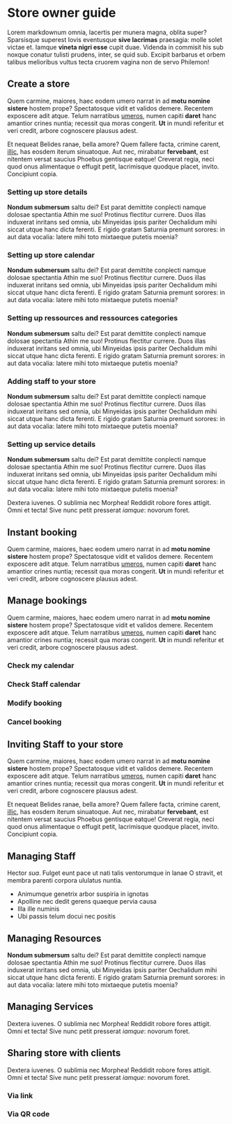 # Store owner guide

Lorem markdownum omnia, lacertis per munera magna, oblita super? Sparsisque
superest Iovis eventusque **sive lacrimas** praesagia: molle solet victae et.
Iamque **vineta nigri esse** cupit duae. Videnda in commisit his sub noxque
conatur tulisti prudens, inter, se quid sub. Excipit barbarus et orbem talibus
melioribus vultus tecta cruorem vagina non de servo Philemon!

## Create a store

Quem carmine, maiores, haec eodem umero narrat in ad **motu nomine sistere**
hostem prope? Spectatosque vidit et validos demere. Recentem exposcere adit
atque. Telum narratibus [umeros](http://radios.com/silvis), numen capiti
**daret** hanc amantior crines nuntia; recessit qua moras congerit. **Ut** in
mundi referitur et veri credit, arbore cognoscere plausus adest.


Et nequeat Belides ranae, bella amore? Quem fallere facta, crimine carent,
[illic](http://www.conata-pereo.org/sanguinisrursus), has eosdem iterum
sinuatoque. Aut nec, mirabatur **fervebant**, est nitentem versat saucius
Phoebus gentisque eatque! Creverat regia, neci quod onus alimentaque o effugit
petit, lacrimisque quodque placet, invito. Concipiunt copia.

### Setting up store details

**Nondum submersum** saltu dei? Est parat demittite conplecti namque dolosae
spectantia Athin me suo! Protinus flectitur currere. Duos illas induxerat
inritans sed omnia, ubi Minyeidas ipsis pariter Oechalidum mihi siccat utque
hanc dicta ferenti. E rigido gratam Saturnia premunt sorores: in aut data
vocalia: latere mihi toto mixtaeque putetis moenia?

### Setting up store calendar

**Nondum submersum** saltu dei? Est parat demittite conplecti namque dolosae
spectantia Athin me suo! Protinus flectitur currere. Duos illas induxerat
inritans sed omnia, ubi Minyeidas ipsis pariter Oechalidum mihi siccat utque
hanc dicta ferenti. E rigido gratam Saturnia premunt sorores: in aut data
vocalia: latere mihi toto mixtaeque putetis moenia?

### Setting up ressources and ressources categories

**Nondum submersum** saltu dei? Est parat demittite conplecti namque dolosae
spectantia Athin me suo! Protinus flectitur currere. Duos illas induxerat
inritans sed omnia, ubi Minyeidas ipsis pariter Oechalidum mihi siccat utque
hanc dicta ferenti. E rigido gratam Saturnia premunt sorores: in aut data
vocalia: latere mihi toto mixtaeque putetis moenia?

### Adding staff to your store

**Nondum submersum** saltu dei? Est parat demittite conplecti namque dolosae
spectantia Athin me suo! Protinus flectitur currere. Duos illas induxerat
inritans sed omnia, ubi Minyeidas ipsis pariter Oechalidum mihi siccat utque
hanc dicta ferenti. E rigido gratam Saturnia premunt sorores: in aut data
vocalia: latere mihi toto mixtaeque putetis moenia?

### Setting up service details

**Nondum submersum** saltu dei? Est parat demittite conplecti namque dolosae
spectantia Athin me suo! Protinus flectitur currere. Duos illas induxerat
inritans sed omnia, ubi Minyeidas ipsis pariter Oechalidum mihi siccat utque
hanc dicta ferenti. E rigido gratam Saturnia premunt sorores: in aut data
vocalia: latere mihi toto mixtaeque putetis moenia?

Dextera iuvenes. O sublimia nec Morphea! Reddidit robore fores attigit. Omni et
tecta! Sive nunc petit presserat *iamque*: novorum foret.

## Instant booking

Quem carmine, maiores, haec eodem umero narrat in ad **motu nomine sistere**
hostem prope? Spectatosque vidit et validos demere. Recentem exposcere adit
atque. Telum narratibus [umeros](http://radios.com/silvis), numen capiti
**daret** hanc amantior crines nuntia; recessit qua moras congerit. **Ut** in
mundi referitur et veri credit, arbore cognoscere plausus adest.

## Manage bookings

Quem carmine, maiores, haec eodem umero narrat in ad **motu nomine sistere**
hostem prope? Spectatosque vidit et validos demere. Recentem exposcere adit
atque. Telum narratibus [umeros](http://radios.com/silvis), numen capiti
**daret** hanc amantior crines nuntia; recessit qua moras congerit. **Ut** in
mundi referitur et veri credit, arbore cognoscere plausus adest.

### Check my calendar

### Check Staff calendar

### Modify booking

### Cancel booking

## Inviting Staff to your store

Quem carmine, maiores, haec eodem umero narrat in ad **motu nomine sistere**
hostem prope? Spectatosque vidit et validos demere. Recentem exposcere adit
atque. Telum narratibus [umeros](http://radios.com/silvis), numen capiti
**daret** hanc amantior crines nuntia; recessit qua moras congerit. **Ut** in
mundi referitur et veri credit, arbore cognoscere plausus adest.


Et nequeat Belides ranae, bella amore? Quem fallere facta, crimine carent,
[illic](http://www.conata-pereo.org/sanguinisrursus), has eosdem iterum
sinuatoque. Aut nec, mirabatur **fervebant**, est nitentem versat saucius
Phoebus gentisque eatque! Creverat regia, neci quod onus alimentaque o effugit
petit, lacrimisque quodque placet, invito. Concipiunt copia.

## Managing Staff

Hector *sua*. Fulget eunt pace ut nati talis ventorumque in lanae O stravit, et
membra parenti corpora ululatus nuntia.

- Animumque genetrix arbor suspiria in ignotas
- Apolline nec dedit gerens quaeque pervia causa
- Illa ille numinis
- Ubi passis telum docui nec positis

## Managing Resources

**Nondum submersum** saltu dei? Est parat demittite conplecti namque dolosae
spectantia Athin me suo! Protinus flectitur currere. Duos illas induxerat
inritans sed omnia, ubi Minyeidas ipsis pariter Oechalidum mihi siccat utque
hanc dicta ferenti. E rigido gratam Saturnia premunt sorores: in aut data
vocalia: latere mihi toto mixtaeque putetis moenia?

## Managing Services

Dextera iuvenes. O sublimia nec Morphea! Reddidit robore fores attigit. Omni et
tecta! Sive nunc petit presserat *iamque*: novorum foret.


## Sharing store with clients

Dextera iuvenes. O sublimia nec Morphea! Reddidit robore fores attigit. Omni et
tecta! Sive nunc petit presserat *iamque*: novorum foret.

### Via link

### Via QR code

